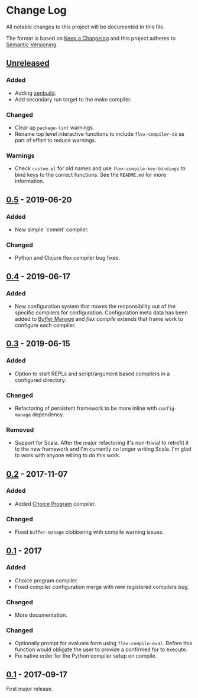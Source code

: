 # Change Log
All notable changes to this project will be documented in this file.

The format is based on [Keep a Changelog](http://keepachangelog.com/)
and this project adheres to [Semantic Versioning](http://semver.org/).


## [Unreleased]

### Added
- Adding [zenbuild].
- Add secondary run target to the make compiler.

### Changed
- Clear up `package-lint` warnings.
- Rename top level interactive functions to include `flex-compiler-do` as part
  of effort to reduce warnings.

### Warnings
- Check `custom.el` for old names and use `flex-compile-key-bindings` to bind
  keys to the correct functions.  See the `README.md` for more information.


## [0.5] - 2019-06-20
### Added
- New simple `comint' compiler.

### Changed
- Python and Clojure flex compiler bug fixes.


## [0.4] - 2019-06-17
### Added
- New configuration system that moves the responsibility out of the specific
  compilers for configuration.  Configuration meta data has been added to
  [Buffer Manage] and *flex compile* extends that frame work to configure each
  compiler.


## [0.3] - 2019-06-15
### Added
- Option to start REPLs and script/argument based compilers in a configured
  directory.

### Changed
- Refactoring of persistent framework to be more inline with `config-manage`
  dependency.

### Removed
- Support for Scala.  After the major refactoring it's non-trivial to retrofit
  it to the new framework and I'm currently no longer writing Scala.  I'm glad
  to work with anyone willing to do this work.


## [0.2] - 2017-11-07
### Added
- Added [Choice Program] compiler.

### Changed
- Fixed `buffer-manage` clobbering with compile warning issues.


## [0.1] - 2017

### Added
- Choice program compiler.
- Fixed compiler configuration merge with new registered compilers bug.

### Changed
- More documentation.


### Changed
- Optionally prompt for evaluate form using `flex-compile-eval`.  Before this
  function would obligate the user to provide a confirmed for to execute.
- Fix native order for the Python compiler setup on compile.

## [0.1] - 2017-09-17
First major release.


[Unreleased]: https://github.com/plandes/flex-compile/compare/v0.5...HEAD
[0.5]: https://github.com/plandes/flex-compile/compare/v0.4...v0.5
[0.4]: https://github.com/plandes/flex-compile/compare/v0.3...v0.4
[0.3]: https://github.com/plandes/flex-compile/compare/v0.2...v0.3
[0.2]: https://github.com/plandes/flex-compile/compare/v0.1...v0.2
[0.1]: https://github.com/plandes/flex-compile/compare/772d70f...v0.1

<!-- links -->
[Choice Program]: https://github.com/plandes/choice-program
[Buffer Manage]: https://github.com/plandes/buffer-manage
[zenbuild]: https://github.com/plandes/zenbuild
